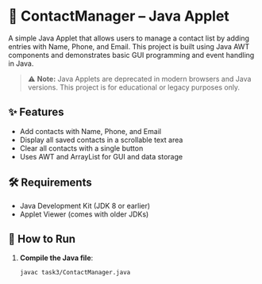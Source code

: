 # 📇 ContactManager – Java Applet

A simple Java Applet that allows users to manage a contact list by adding entries with Name, Phone, and Email. This project is built using Java AWT components and demonstrates basic GUI programming and event handling in Java.

> ⚠️ **Note:** Java Applets are deprecated in modern browsers and Java versions. This project is for educational or legacy purposes only.

## ✨ Features

- Add contacts with Name, Phone, and Email
- Display all saved contacts in a scrollable text area
- Clear all contacts with a single button
- Uses AWT and ArrayList for GUI and data storage

## 🛠 Requirements

- Java Development Kit (JDK 8 or earlier)
- Applet Viewer (comes with older JDKs)

## 🚀 How to Run

1. **Compile the Java file**:
   ```bash
   javac task3/ContactManager.java
